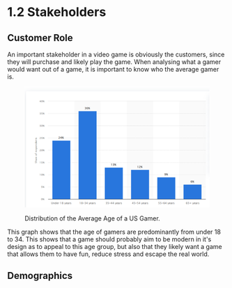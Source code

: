 # 1.2 Stakeholders

## Customer Role

An important stakeholder in a video game is obviously the customers, since they will purchase and likely play the game. When analysing what a gamer would want out of a game, it is important to know who the average gamer is.

<figure><img src="../.gitbook/assets/image.png" alt=""><figcaption><p>Distribution of the Average Age of a US Gamer.</p></figcaption></figure>

This graph shows that the age of gamers are predominantly from under 18 to 34. This shows that a game should probably aim to be modern in it's design as to appeal to this age group, but also that they likely want a game that allows them to have fun, reduce stress and escape the real world.

## Demographics
